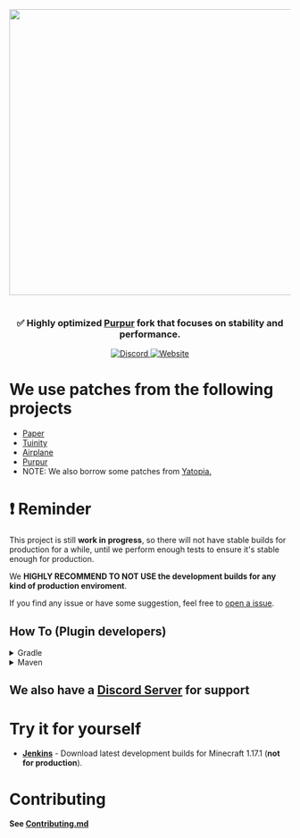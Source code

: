 <div align=center>
    <img src="https://cdn.discordapp.com/attachments/517734448008134686/857649078409887784/sugar2.png" width="512">
    <br /><br />
    <h3>✅ Highly optimized <a href="https://github.com/pl3xgaming/Purpur">Purpur</a> fork that focuses on stability and performance.</h3>
    <a href="https://sugarcanemc.org/discord">
        <img alt="Discord" src="https://img.shields.io/discord/855918593497759754?color=green&label=discord&logo=discord&style=for-the-badge">
    </a>
    <a href="https://sugarcanemc.org/">
        <img alt="Website" src="https://img.shields.io/website?style=for-the-badge&up_color=red&up_message=SugarcaneMC&url=https%3A%2F%2Fsugarcanemc.org%2F">
    </a>
</div>

# We use patches from the following projects

* [Paper](https://github.com/PaperMC/Paper)
* [Tuinity](https://github.com/Tuinity/Tuinity)
* [Airplane](https://github.com/TECHNOVE/Airplane)
* [Purpur](https://github.com/pl3xgaming/Purpur)
* NOTE: We also borrow some patches from [Yatopia.](https://github.com/YatopiaMC/Yatopia)

# ❗ Reminder
This project is still **work in progress**, so there will not have stable builds for production for a while, until we perform enough tests to ensure it's stable enough for production.

We **HIGHLY RECOMMEND TO NOT USE the development builds for any kind of production enviroment**.

If you find any issue or have some suggestion, feel free to [open a issue](https://github.com/SugarcaneMC/Sugarcane/issues/new).

## How To (Plugin developers)

<details><summary>Gradle</summary>
<p>

> ##### Groovy DSL

First, add the SugarcaneMC repository

```groovy
repositories {
    maven {
        url 'https://mvn.sugarcanemc.org/repository/maven-public/'
    }
}
```
Then, add the Sugarcane-API dependency:

```groovy
dependencies {
    compileOnly "org.sugarcanemc.sugarcane:sugarcane-api:1.17.1-R0.1-SNAPSHOT"
}
 ```
 
> #### Kotlin DSL

First, add the SugarcaneMC repository

```kotlin
repositories {
    maven("https://mvn.sugarcanemc.org/repository/maven-public/")
}
```

Then, add the Sugarcane-API dependency:

```kotlin
dependencies {
    compileOnly("org.sugarcanemc.sugarcane:sugarcane-api:1.17.1-R0.1-SNAPSHOT")
}
```

</p>
</details>

<details><summary>Maven</summary>
<p>
    
First, add the SugarcaneMC repository

```xml
<repositories>
    <repository>
        <id>sugarcanemc-repo</id>
        <url>https://mvn.sugarcanemc.org/repository/maven-public/</url>
    </repository>
</repositories>
```

And then add the Sugarcane-API dependency:

```xml
<dependency>
    <groupId>org.sugarcanemc.sugarcane</groupId>
    <artifactId>sugarcane-api</artifactId>
    <version>1.17.1-R0.1-SNAPSHOT</version>
    <scope>provided</scope>
</dependency>
```

</p>
</details>

## We also have a [Discord Server](https://sugarcanemc.org/discord) for support

# Try it for yourself

* **[Jenkins](https://ci.sugarcanemc.org/job/Sugarcane/)** - Download latest development builds for Minecraft 1.17.1 (**not for production**).

# Contributing

**See [Contributing.md](https://github.com/SugarcaneMC/Sugarcane/blob/main/CONTRIBUTING.md)**
